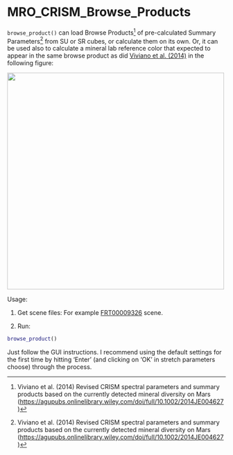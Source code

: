 # MRO_CRISM_Browse_Products

`browse_product()` can load Browse Products[^1] of pre-calculated Summary Parameters[^1] from SU or SR cubes, or calculate them on its own. Or, it can be used also to calculate a mineral lab reference color that expected to appear in the same browse product as did [Viviano et al. (2014)](https://agupubs.onlinelibrary.wiley.com/doi/full/10.1002/2014JE004627) in the following figure:
<!-- ![jgre20270-fig-0009-m](https://user-images.githubusercontent.com/69158504/213913553-612e1c23-4eda-4b80-8b8d-d285101a752f.jpg) -->
<!-- ![jgre20270-fig-0009-m](https://user-images.githubusercontent.com/69158504/213913553-612e1c23-4eda-4b80-8b8d-d285101a752f.jpg | width=100) -->
<img src="https://user-images.githubusercontent.com/69158504/213913553-612e1c23-4eda-4b80-8b8d-d285101a752f.jpg" width="500"/>


Usage:
1. Get scene files:
For example [FRT00009326](https://ode.rsl.wustl.edu/mars/productsearch) scene.

2. Run:
````matlab
browse_product()
````
Just follow the GUI instructions. I recommend using the default settings for the first time by hitting ‘Enter’ (and clicking on ‘OK’ in stretch parameters choose) through the process.

[^1]: Viviano et al. (2014)  Revised CRISM spectral parameters and summary products based on the currently detected mineral diversity on Mars (https://agupubs.onlinelibrary.wiley.com/doi/full/10.1002/2014JE004627)
